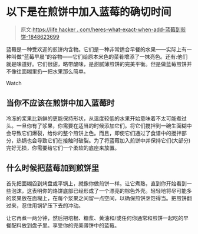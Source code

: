 # 以下是在煎饼中加入蓝莓的确切时间

> 原文:[https://life hacker . com/heres-what-exact-when-add-蓝莓到煎饼-1848623699](https://lifehacker.com/heres-exactly-when-to-add-blueberries-to-pancakes-1848623699)

蓝莓是一种受欢迎的煎饼内含物。它们是一种非常适合早餐的水果——实际上有一种叫做“蓝莓早晨”的谷物——它们给原本米色的菜肴增添了一抹亮色。还有:他们就是味道好。它们很甜，略带酸味，是甜腻薄煎饼的完美平衡。但是做蓝莓煎饼并不像往面糊里扔一把水果那么简单。

Watch

## 当你不应该在煎饼中加入蓝莓时

冷冻的浆果比新鲜的更能保持形状，从温度较低的水果开始意味着不太可能煮过头。一旦你有了浆果，你需要在适当的时候添加它们。将它们搅拌到一碗生面糊中会导致它们爆裂，给你的整个煎饼上色。而且，即使它们通过了食谱中的搅拌部分，热锅也会导致它们在接触时破裂。为了将蓝莓加入煎饼中并保持它们(大部分)完好无损，你需要给它们一个柔软的底座来放置。

## 什么时候把蓝莓加到煎饼里

首先把面糊舀到烤盘或平锅上，就像你做煎饼一样。让它煮熟，直到你开始看到一些泡沫，这表明你的烙饼底部已经形成了一个漂亮的棕色外壳。轻轻地将尽可能多的浆果放在面糊上，在每个浆果之间留一点空间，以确保煎饼烹饪得当。把煎饼翻过来，忍住用锅铲压下去的冲动。

让它再煮一两分钟，然后把培根、糖浆、黄油和/或任何你通常和煎饼一起吃的早餐配料放到盘子里。享受你的完美薄饼中的蓝莓。